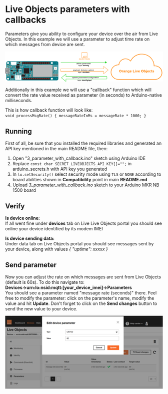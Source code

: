 # Live Objects parameters with callbacks

Parameters give you ability to configure your device over the air from Live Objects. In this example we will use a parameter to adjust time rate on which messages from device are sent.<br>

![diagram](img/parameter_diagram.png)

Additionally in this example we will use a "callback" function which will convert the rate value received as parameter (in seconds) to Arduino-native milliseconds.

This is how callback function will look like:<br>
``void processMsgRate() {
  messageRateInMs = messageRate * 1000;
}``


## Running
First of all, be sure that you installed the required libraries and generated an API key mentioned in the main README file, then:
1. Open "3_parameter_with_callback.ino" sketch using Arduino IDE
2. Replace ```const char SECRET_LIVEOBJECTS_API_KEY[]="";``` in arduino_secrets.h with API key you generated
3. In ```lo.setSecurity()``` select security mode using ```TLS``` or ```NONE``` according to board abilities shown in **Compatibility** point in main **README.md**
4. Upload *3_parameter_with_callback.ino* sketch to your Arduino MKR NB 1500 board


## Verify
**Is device online:**<br>
If all went fine under **devices** tab on Live Live Objects portal you should see online your device identified by its modem IMEI

**Is device sending data:**<br>
Under data tab on Live Objects portal you should see messages sent by your device, along with values *{ "uptime": xxxxx }*

## Send parameter
Now you can adjust the rate on which messages are sent from Live Objects (default is 60s). To do this navigate to:<br>
**Devices->urn:lo:nsid:mqtt:[your_device_imei]->Parameters** <br>
You should see a parameter named "message rate (seconds)" there. Feel free to modify the parameter: click on the parameter's name, modify the value and hit **Update**. Don't forget to click on the **Send changes** button to send the new value to your device.

![diagram](img/parameter_seconds.png)
